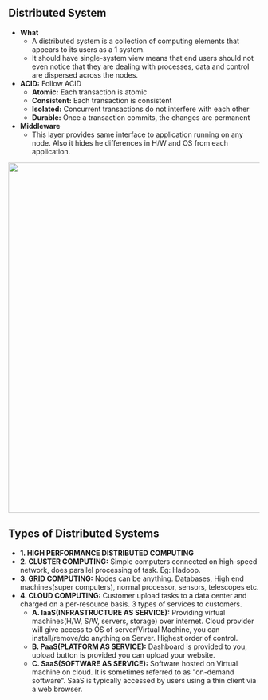 ## Distributed System
- **What** 
  - A distributed system is a collection of computing elements that appears to its users as a 1 system.
  - It should have single-system view means that end users should not even notice that they are dealing with processes, data and control are dispersed across the nodes.
- **ACID:** Follow ACID
  - **Atomic:** Each transaction is atomic
  - **Consistent:** Each transaction is consistent
  - **Isolated:** Concurrent transactions do not interfere with each other
  - **Durable:** Once a transaction commits, the changes are permanent  
- **Middleware**
  - This layer provides same interface to application running on any node. Also it hides he differences in H/W and OS from each application.  
<img src="https://i.ibb.co/4f6xC82/distributed-system-middleware-layer.png" width=700 />


## Types of Distributed Systems
- **1. HIGH PERFORMANCE DISTRIBUTED COMPUTING**
- **2. CLUSTER COMPUTING:** Simple computers connected on high-speed network, does parallel processing of task. Eg: Hadoop.
- **3. GRID COMPUTING:** Nodes can be anything. Databases, High end machines(super computers), normal processor, sensors, telescopes etc.
- **4. CLOUD COMPUTING:** Customer upload tasks to a data center and charged on a per-resource basis. 3 types of services to customers.
  - **A. IaaS(INFRASTRUCTURE AS SERVICE):**  Providing virtual machines(H/W, S/W, servers, storage) over internet. Cloud provider will give access to OS of server/Virtual Machine, you can install/remove/do anything on Server. Highest order of control.
  - **B. PaaS(PLATFORM AS SERVICE):** Dashboard is provided to you, upload button is provided you can upload your website.
  - **C. SaaS(SOFTWARE AS SERVICE):** Software hosted on Virtual machine on cloud. It is sometimes referred to as "on-demand software". SaaS is typically accessed by users using a thin client via a web browser.
